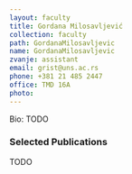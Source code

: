 ```yaml
---
layout: faculty
title: Gordana Milosavljević
collection: faculty
path: GordanaMilosavljevic
name: GordanaMilosavljevic
zvanje: assistant
email: grist@uns.ac.rs
phone: +381 21 485 2447
office: TMD 16A
photo: 
---
```


Bio: TODO

### Selected Publications

TODO

